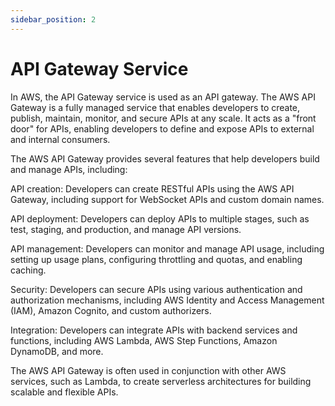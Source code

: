 ```yaml
---
sidebar_position: 2
---
```


# API Gateway Service 

In AWS, the API Gateway service is used as an API gateway. The AWS API Gateway is a fully managed service that enables developers to create, publish, maintain, monitor, and secure APIs at any scale. It acts as a "front door" for APIs, enabling developers to define and expose APIs to external and internal consumers.

The AWS API Gateway provides several features that help developers build and manage APIs, including:

API creation: Developers can create RESTful APIs using the AWS API Gateway, including support for WebSocket APIs and custom domain names.

API deployment: Developers can deploy APIs to multiple stages, such as test, staging, and production, and manage API versions.

API management: Developers can monitor and manage API usage, including setting up usage plans, configuring throttling and quotas, and enabling caching.

Security: Developers can secure APIs using various authentication and authorization mechanisms, including AWS Identity and Access Management (IAM), Amazon Cognito, and custom authorizers.

Integration: Developers can integrate APIs with backend services and functions, including AWS Lambda, AWS Step Functions, Amazon DynamoDB, and more.

The AWS API Gateway is often used in conjunction with other AWS services, such as Lambda, to create serverless architectures for building scalable and flexible APIs.